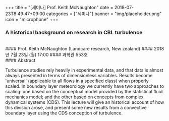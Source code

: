 +++
title = "[세미나] Prof. Keith McNaughton"
date = 2018-07-23T8:49:47+09:00
categories = ["세미나"]
banner = "img/placeholder.png"
icon = "microphone"
+++
### A historical background on research in CBL turbulence 
<br>
#### Prof. Keith McNaughton (Landcare research, New zealand)
#### 2018년 7월 23일 (월) 17:00
#### 과학관 553호
<br>
#### Abstract

Turbulence studies rely heavily in experimental data, and that data is almost always presented in terms of dimensionless variables. Results become 'universal' (applicable to all flows in a specified class) when properly scaled. In boundary layer meteorology we currently have two approaches to scaling: one based on the conceptual model provided by the statistical fluid mechanics model; and the other based on concepts from complex dynamical systems (CDS). This lecture will give an historical account of how this division arose, and present some new results from a convective boundary layer using the CDS conception of turbulence.

<br>
